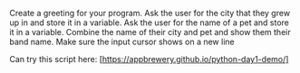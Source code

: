 Create a greeting for your program.
Ask the user for the city that they grew up in and store it in a variable.
Ask the user for the name of a pet and store it in a variable.
Combine the name of their city and pet and show them their band name.
Make sure the input cursor shows on a new line

Can try this script here: [https://appbrewery.github.io/python-day1-demo/]
